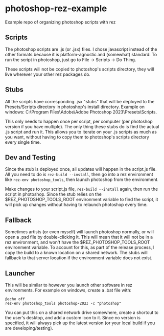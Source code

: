 # photoshop-rez-example
Example repo of organizing photoshop scripts with rez

## Scripts
The photoshop scripts are .js (or .jsx) files. I chose javascript instead of the other formats because it is platform-agnostic and (somewhat) standard.
To run the script in photoshop, just go to File -> Scripts -> Do Thing.

These scripts will not be copied to photoshop's scripts directory, they will live wherever your other rez packages do.

## Stubs
All the scripts have corresponding .jsx "stubs" that will be deployed to the Presets/Scripts directory
in photoshop's install directory. Example on windows: C:\Program Files\Adobe\Adobe Photoshop 2023\Presets\Scripts.

This only needs to happen once per script, per computer (per photoshop version if you have multiple).
The only thing these stubs do is find the actual .js script and run it. This allows you to iterate on your .js scripts as much as you want,
without having to copy them to photoshop's scripts directory every single time.

## Dev and Testing
Since the stub is deployed once, all updates will happen in the script.js file. All you need to do is `rez-build --install`,
then go into a rez environment like `rez-env photoshop_tools`, then launch photoshop from the environment.

Make changes to your script.js file, `rez-build --install` again, then run the script in photoshop.
Since the stub relies on the $REZ_PHOTOSHOP_TOOLS_ROOT environment variable to find the script,
it will pick up changes without having to relaunch photoshop every time.

## Fallback
Sometimes artists (or even myself) will launch photoshop normally, or will open a .psd file by double-clicking it.
This will mean that it will not be in a rez environment, and won't have the $REZ_PHOTOSHOP_TOOLS_ROOT environment variable.
To account for this, as part of the release process, I copy the build to a known location on a shared network.
The stubs will fallback to that server location if the environment variable does not exist.

## Launcher
This will be similar to however you launch other software in rez environments. For example on windows, create a .bat file with:
```
@echo off
rez-env photoshop_tools photoshop-2023 -c "photoshop"
```
You can put this on a shared network drive somewhere, create a shortcut to the user's desktop, and add a custom icon to it.
Since no version is specified, it will always pick up the latest version (or your local build if you are developing/testing).
